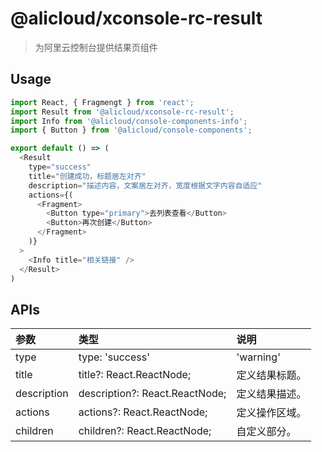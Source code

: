 # @alicloud/xconsole-rc-result

> 为阿里云控制台提供结果页组件

## Usage

```js
import React, { Fragmengt } from 'react';
import Result from '@alicloud/xconsole-rc-result';
import Info from '@alicloud/console-components-info';
import { Button } from '@alicloud/console-components';

export default () => (
  <Result
    type="success"
    title="创建成功，标题居左对齐"
    description="描述内容，文案居左对齐，宽度根据文字内容自适应"
    actions={(
      <Fragment>
        <Button type="primary">去列表查看</Button>
        <Button>再次创建</Button>
      </Fragment>
    )}
  >
    <Info title="相关链接" />
  </Result>
)
```

## APIs
| 参数 | 类型 | 说明 |
|:--|:--|:--|
| type | type: 'success' | 'warning' | 'error'; | 定义结果类型。|
| title | title?: React.ReactNode; | 定义结果标题。 |
| description | description?: React.ReactNode; | 定义结果描述。 |
| actions | actions?: React.ReactNode; | 定义操作区域。 |
| children | children?: React.ReactNode;| 自定义部分。|